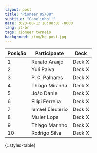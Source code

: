 ```yaml
---
layout: post
title: "Pioneer 05/08"
subtitle: "Cabelinho!!"
date: 2023-08-12 18:00:00 -0000
lang: pt-br
tags: pioneer torneio
background: /img/bg-post.jpg
---
```


| Posição | Participante    | Deck              |
|---------|-----------------|-------------------|
| 1       | Renato Araujo   | Deck X            |
| 2       | Yuri Paiva      | Deck X            |
| 3       | P. C. Palhares  | Deck X            |
| 4       | Thiago Miranda  | Deck X            |
| 5       | João Daniel     | Deck X            |
| 6       | Filipi Ferreira | Deck X            |
| 7       | Ismael Eleuterio| Deck X            |
| 8       | Muller Lops     | Deck X            |
| 9       | Thiago Marinho  | Deck X            |
| 10      | Rodrigo Silva   | Deck X            |
{:.styled-table}

